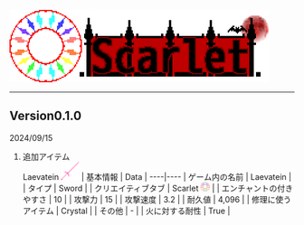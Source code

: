 ![Scarlet Logo](/IMG/Scarlet%20Logo.png)
___  
## Version0.1.0
2024/09/15
1. 追加アイテム  
Laevatein <img src="/IMG/laevatein-1.0.2.png" height="32px">
| 基本情報 | Data |
----|----
| ゲーム内の名前 | Laevatein |
| タイプ | Sword |
| クリエイティブタブ | Scarlet <img src="/IMG/Scarlet%20MOD.png" height="16px"> |
| エンチャントの付きやすさ | 10 |
| 攻撃力 | 15 |
| 攻撃速度 | 3.2 |
| 耐久値 | 4,096 |
| 修理に使うアイテム | Crystal |
| その他 | - |
| 火に対する耐性 | True |  
